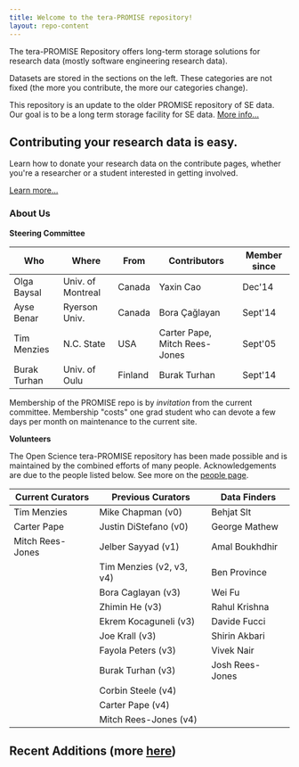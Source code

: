 ```yaml
---
title: Welcome to the tera-PROMISE repository!
layout: repo-content
---
```


The tera-PROMISE Repository offers long-term storage solutions for research data (mostly software engineering research data).

Datasets are stored in the sections on the left. These categories are not fixed (the more you contribute, the more our categories change). 

This repository is an update to the older PROMISE repository of SE data.
Our goal is to be a long term storage facility for SE data. [More info...](/repo/about)

<div class="jumbotron">
  <h2><strong>Contributing your research data is easy.</strong></h2>
  <p>Learn how to donate your research data on the contribute pages, whether you're a researcher or a student interested in getting involved.</p>
  <p><a class="btn btn-primary btn-lg" href="/repo/contribute" role="button">Learn more...</a></p>
</div>

### About Us

**Steering Committee**

Who         |Where            |From     |Contributors                 |Member since
------------|-----------------|---------|-----------------------------|---------------
Olga Baysal |Univ. of Montreal| Canada  |Yaxin Cao                    |Dec'14
Ayse Benar  |Ryerson Univ.    | Canada  |Bora Çağlayan                |Sept'14
Tim Menzies |N.C. State       | USA     |Carter Pape, Mitch Rees-Jones|Sept'05
Burak Turhan|Univ. of Oulu    | Finland |Burak Turhan                 |Sept'14 

Membership of the PROMISE repo is by _invitation_ from the current committee.
Membership "costs" one grad student who can devote a few days per month on maintenance to the current site.

**Volunteers**

The Open Science tera-PROMISE repository has been made possible and is maintained by the combined efforts of many people. Acknowledgements are due to the people listed below. See more on the [people page](/repo/people).

Current Curators | Previous Curators        |   Data Finders  
-----------------|--------------------------|------------------
Tim Menzies      | Mike Chapman (v0)        | Behjat Slt       
Carter Pape      | Justin DiStefano (v0)    | George Mathew    
Mitch Rees-Jones | Jelber Sayyad (v1)       | Amal Boukhdhir    
                 | Tim Menzies (v2, v3, v4) | Ben Province     
                 | Bora Caglayan (v3)       | Wei Fu           
                 | Zhimin He (v3)           | Rahul Krishna    
                 | Ekrem Kocaguneli (v3)    | Davide Fucci     
                 | Joe Krall (v3)           | Shirin Akbari    
                 | Fayola Peters (v3)       | Vivek Nair       
                 | Burak Turhan (v3)        | Josh Rees-Jones  
                 | Corbin Steele (v4)       |                  
                 | Carter Pape (v4)         |                  
                 | Mitch Rees-Jones (v4)    |                  


## Recent Additions (more [here](/repo/recent.html))



